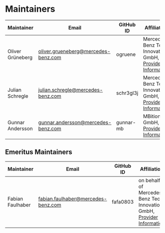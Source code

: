 # Maintainers

| Maintainer       | Email                           | GitHub ID                                 | Affiliation                                                                                       | Joined     |
| -----------------| ------------------------------- | ----------------------------------------- | ------------------------------------------------------------------------------------------------- | ---------- | 
| Oliver Grüneberg | <oliver.grueneberg@mercedes-benz.com>  | ogruene     | Mercedes-Benz Tech Innovation GmbH, [Provider Information](https://github.com/mercedes-benz/foss/blob/master/PROVIDER_INFORMATION.md) | 2023-09-01 | 
| Julian Schregle  | <julian.schregle@mercedes-benz.com>  | schr3gl3j |  Mercedes-Benz Tech Innovation GmbH, [Provider Information](https://github.com/mercedes-benz/foss/blob/master/PROVIDER_INFORMATION.md) | 2024-12-06 |
| Gunnar Andersson | <gunnar.andersson@mercedes-benz.com> | gunnar-mb | MBition GmbH, [Provider Information](https://github.com/mercedes-benz/foss/blob/master/PROVIDER_INFORMATION.md) | 2024-12-10 |

## Emeritus Maintainers

| Maintainer       | Email                                 | GitHub ID    | Affiliation                                                                                                                                              | Joined     | Left       |
|------------------|---------------------------------------|------------- |----------------------------------------------------------------------------------------------------------------------------------------------------------| ---------- |------------|
| Fabian Faulhaber | <fabian.faulhaber@mercedes-benz.com>  | fafa0803     | on behalf of Mercedes-Benz Tech Innovation GmbH, [Provider Information](https://github.com/mercedes-benz/foss/blob/master/PROVIDER_INFORMATION.md)       | 2019-04-14 | 2024-12-06 |
